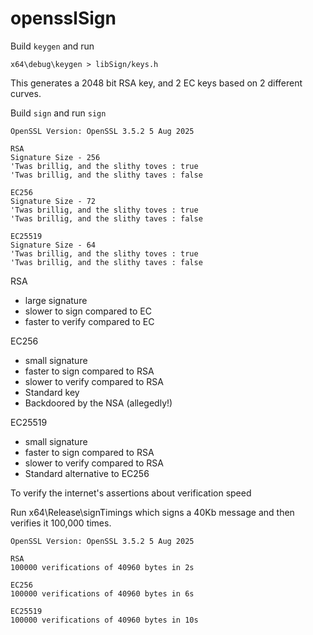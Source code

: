 # opensslSign

Build `keygen` and run

    x64\debug\keygen > libSign/keys.h

This generates a 2048 bit RSA key,   and 2 EC keys based on 2 different curves.    

    
    
Build `sign` and run `sign`

    OpenSSL Version: OpenSSL 3.5.2 5 Aug 2025

    RSA
    Signature Size - 256
    'Twas brillig, and the slithy toves : true
    'Twas brillig, and the slithy taves : false

    EC256
    Signature Size - 72
    'Twas brillig, and the slithy toves : true
    'Twas brillig, and the slithy taves : false

    EC25519
    Signature Size - 64
    'Twas brillig, and the slithy toves : true
    'Twas brillig, and the slithy taves : false



RSA 
* large signature
* slower to sign compared to EC
* faster to verify compared to EC

EC256 
* small signature
* faster to sign compared to RSA
* slower to verify compared to RSA
* Standard key
* Backdoored by the NSA (allegedly!)

EC25519
* small signature
* faster to sign compared to RSA
* slower to verify compared to RSA
* Standard alternative to EC256




To verify the internet's assertions about verification speed

Run x64\Release\signTimings which signs a 40Kb message and then verifies it 100,000 times.

    OpenSSL Version: OpenSSL 3.5.2 5 Aug 2025

    RSA
    100000 verifications of 40960 bytes in 2s

    EC256
    100000 verifications of 40960 bytes in 6s

    EC25519
    100000 verifications of 40960 bytes in 10s
